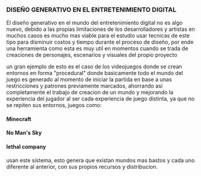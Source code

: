 ### DISEÑO GENERATIVO EN EL ENTRETENIMIENTO DIGITAL  
El diseño generativo en el mundo del entretenimiento digital no es algo nuevo, debido a las propias limitaciones de los desarrolladores y artistas en muchos casos es mucho mas viable para el estudio usar tecnicas de este tipo
para disminuir costos y tiempo durante el proceso de diseño, por ende una herramienta como esta es muy util en momentos cuando se trada de creaciones de personajes, escenarios y visuales del propio proyecto  

un gran ejemplo de esto es el caso de los videojuegos donde se crean entornos en forma "procedural" donde basicamente todo el mundo del juego es generado al momento de iniciar la partida en base a unas restricciones y patrones 
previamente marcados, ahorrando asi completamente el trabajo de creacion de un mundo y mejorando la experiencia del jugador al ser cada experiencia de juego distinta, ya que no se repiten sus entornos, juegos como:  
 #### Minecraft
#### No Man's Sky
#### lethal company  

usan este sistema, esto genera que existan mundos mas bastos y cada uno diferente al anterior, con sus propios recursos y distribucion.

